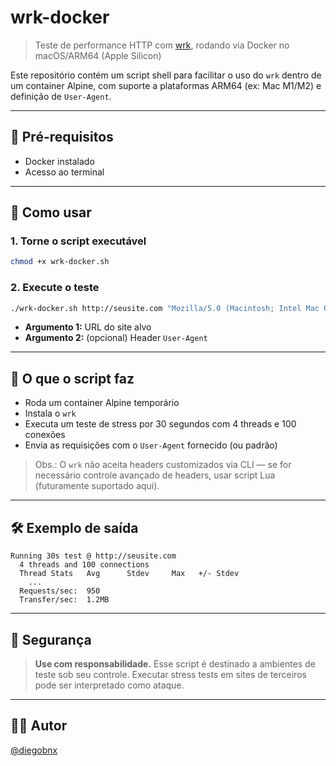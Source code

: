 # wrk-docker

> Teste de performance HTTP com [wrk](https://github.com/wg/wrk), rodando via Docker no macOS/ARM64 (Apple Silicon)

Este repositório contém um script shell para facilitar o uso do `wrk` dentro de um container Alpine, com suporte a plataformas ARM64 (ex: Mac M1/M2) e definição de `User-Agent`.

---

## 🔧 Pré-requisitos

- Docker instalado
- Acesso ao terminal

---

## 🚀 Como usar

### 1. Torne o script executável

```bash
chmod +x wrk-docker.sh
```

### 2. Execute o teste

```bash
./wrk-docker.sh http://seusite.com "Mozilla/5.0 (Macintosh; Intel Mac OS X 13_4)"
```

- **Argumento 1:** URL do site alvo
- **Argumento 2:** (opcional) Header `User-Agent`

---

## 🧪 O que o script faz

- Roda um container Alpine temporário
- Instala o `wrk`
- Executa um teste de stress por 30 segundos com 4 threads e 100 conexões
- Envia as requisições com o `User-Agent` fornecido (ou padrão)

> Obs.: O `wrk` não aceita headers customizados via CLI — se for necessário controle avançado de headers, usar script Lua (futuramente suportado aqui).

---

## 🛠️ Exemplo de saída

```
Running 30s test @ http://seusite.com
  4 threads and 100 connections
  Thread Stats   Avg      Stdev     Max   +/- Stdev
    ...
  Requests/sec:  950
  Transfer/sec:  1.2MB
```

---

## 🔐 Segurança

> **Use com responsabilidade.** Esse script é destinado a ambientes de teste sob seu controle. Executar stress tests em sites de terceiros pode ser interpretado como ataque.

---

## 🧑‍💻 Autor

[@diegobnx](https://github.com/diegobnx)
